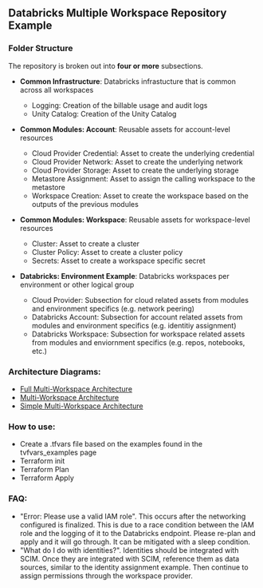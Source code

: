 ## Databricks Multiple Workspace Repository Example

### Folder Structure
The repository is broken out into **four or more** subsections.
- **Common Infrastructure**: Databricks infrastucture that is common across all workspaces
    - Logging: Creation of the billable usage and audit logs
    - Unity Catalog: Creation of the Unity Catalog
&nbsp;

- **Common Modules: Account**: Reusable assets for account-level resources
    - Cloud Provider Credential: Asset to create the underlying credential
    - Cloud Provider Network: Asset to create the underlying network
    - Cloud Provider Storage: Asset to create the underlying storage
    - Metastore Assignment: Asset to assign the calling workspace to the metastore
    - Workspace Creation: Asset to create the workspace based on the outputs of the previous modules
 &nbsp;

- **Common Modules: Workspace**: Reusable assets for workspace-level resources
    - Cluster: Asset to create a cluster
    - Cluster Policy: Asset to create a cluster policy
    - Secrets: Asset to create a workspace specific secret
&nbsp;

- **Databricks: Environment Example**: Databricks workspaces per environment or other logical group
    - Cloud Provider: Subsection for cloud related assets from modules and environment specifics (e.g. network peering)
    - Databricks Account: Subsection for account related assets from modules and environment specifics (e.g. identitiy assignment)
    - Databricks Workspace: Subsection for workspace related assets from modules and enviornment specifics (e.g. repos, notebooks, etc.)

### Architecture Diagrams:
- [Full Multi-Workspace Architecture](https://github.com/JDBraun/dbx_mws_example/blob/main/reference_images/full_arch_multi_workspace_mono_repo.png)
- [Multi-Workspace Architecture](https://github.com/JDBraun/dbx_mws_example/blob/main/reference_images/multi_workspace_mono_repo.png)
- [Simple Multi-Workspace Architecture](https://github.com/JDBraun/dbx_mws_example/blob/main/reference_images/simple_multi_workspace_mono_repo.png)


### How to use:
- Create a .tfvars file based on the examples found in the tvfvars_examples page
- Terraform init
- Terraform Plan
- Terraform Apply


### FAQ:
- "Error: Please use a valid IAM role". This occurs after the networking configured is finalized. This is due to a race condition between the IAM role and the logging of it to the Databricks endpoint. Please re-plan and apply and it will go through. It can be mitigated with a sleep condition.
- "What do I do with identities?". Identities should be integrated with SCIM. Once they are integrated with SCIM, reference them as data sources, similar to the identity assignment example. Then continue to assign permissions through the workspace provider.